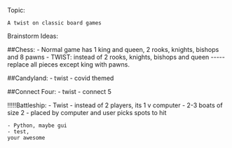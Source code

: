 Topic:

    A twist on classic board games

Brainstorm Ideas:

##Chess:
    - Normal game has 1 king and queen, 2 rooks, knights, bishops and 8 pawns
    - TWIST: instead of 2 rooks, knights, bishops and queen ----- replace all pieces except king with pawns. 

##Candyland: 
    - twist - covid themed 

##Connect Four:
    - twist - connect 5 

!!!!!Battleship:
    - Twist - instead of 2 players, its 1 v computer
    - 2-3 boats of size 2 - placed by computer and user picks spots to hit 

    - Python, maybe gui
    - test, 
    your awesome
    